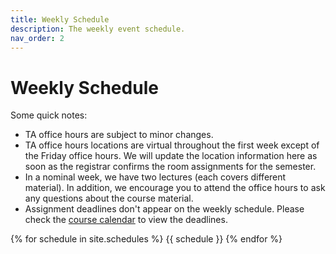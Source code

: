 ```yaml
---
title: Weekly Schedule
description: The weekly event schedule.
nav_order: 2
---
```


# Weekly Schedule

Some quick notes:
- TA office hours are subject to minor changes.
- TA office hours locations are virtual throughout the first week except of the Friday office hours. We will update the location information here as soon as the registrar confirms the room assignments for the semester.
- In a nominal week, we have two lectures (each covers different material). In addition, we encourage you to attend the office hours to ask any questions about the course material.
- Assignment deadlines don't appear on the weekly schedule. Please check the [course calendar](https://gradml.mit.edu/info/calendar/) to view the deadlines.

{% for schedule in site.schedules %}
{{ schedule }}
{% endfor %}
